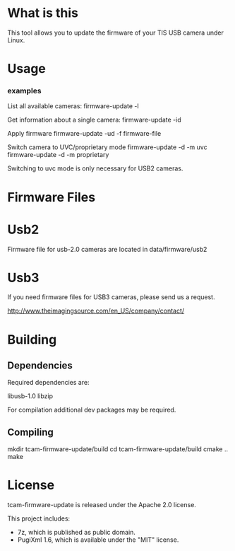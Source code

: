 

# What is this

This tool allows you to update the firmware of your TIS USB camera under Linux.

# Usage

### examples

List all available cameras:
firmware-update -l

Get information about a single camera:
firmware-update -id <serial number>

Apply firmware
firmware-update -ud <serial number> -f firmware-file

Switch camera to UVC/proprietary mode
firmware-update -d <serialnumber> -m uvc
firmware-update -d <serialnumber> -m proprietary

Switching to uvc mode is only necessary for USB2 cameras.

# Firmware Files

# Usb2

Firmware file for usb-2.0 cameras are located in data/firmware/usb2

# Usb3

If you need firmware files for USB3 cameras,
please send us a request.

http://www.theimagingsource.com/en_US/company/contact/

# Building

## Dependencies

Required dependencies are:

libusb-1.0
libzip

For compilation additional dev packages may be required.

## Compiling

mkdir tcam-firmware-update/build
cd tcam-firmware-update/build
cmake ..
make

# License

tcam-firmware-update is released under the Apache 2.0 license.

This project includes:
- 7z, which is published as public domain.
- PugiXml 1.6, which is available under the "MIT" license.
